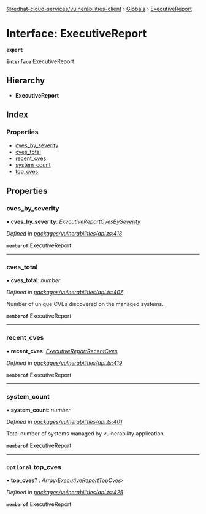 [@redhat-cloud-services/vulnerabilities-client](../README.md) › [Globals](../globals.md) › [ExecutiveReport](executivereport.md)

# Interface: ExecutiveReport

**`export`** 

**`interface`** ExecutiveReport

## Hierarchy

* **ExecutiveReport**

## Index

### Properties

* [cves_by_severity](executivereport.md#cves_by_severity)
* [cves_total](executivereport.md#cves_total)
* [recent_cves](executivereport.md#recent_cves)
* [system_count](executivereport.md#system_count)
* [top_cves](executivereport.md#optional-top_cves)

## Properties

###  cves_by_severity

• **cves_by_severity**: *[ExecutiveReportCvesBySeverity](executivereportcvesbyseverity.md)*

*Defined in [packages/vulnerabilities/api.ts:413](https://github.com/RedHatInsights/javascript-clients/blob/master/packages/vulnerabilities/api.ts#L413)*

**`memberof`** ExecutiveReport

___

###  cves_total

• **cves_total**: *number*

*Defined in [packages/vulnerabilities/api.ts:407](https://github.com/RedHatInsights/javascript-clients/blob/master/packages/vulnerabilities/api.ts#L407)*

Number of unique CVEs discovered on the managed systems.

**`memberof`** ExecutiveReport

___

###  recent_cves

• **recent_cves**: *[ExecutiveReportRecentCves](executivereportrecentcves.md)*

*Defined in [packages/vulnerabilities/api.ts:419](https://github.com/RedHatInsights/javascript-clients/blob/master/packages/vulnerabilities/api.ts#L419)*

**`memberof`** ExecutiveReport

___

###  system_count

• **system_count**: *number*

*Defined in [packages/vulnerabilities/api.ts:401](https://github.com/RedHatInsights/javascript-clients/blob/master/packages/vulnerabilities/api.ts#L401)*

Total number of systems managed by vulnerability application.

**`memberof`** ExecutiveReport

___

### `Optional` top_cves

• **top_cves**? : *Array‹[ExecutiveReportTopCves](executivereporttopcves.md)›*

*Defined in [packages/vulnerabilities/api.ts:425](https://github.com/RedHatInsights/javascript-clients/blob/master/packages/vulnerabilities/api.ts#L425)*

**`memberof`** ExecutiveReport
